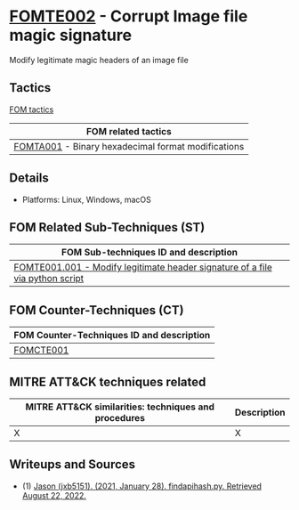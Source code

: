 # [FOMTE002](https://github.com/blue101010/FOM/blob/main/techniques/FOMTE002.md) - Corrupt Image file magic signature

Modify legitimate magic headers of an image file

## Tactics

[FOM tactics](https://github.com/blue101010/FOM/blob/main/tactics/tactics.md)

| FOM related tactics  |
| --------------------------------------- |
| [FOMTA001](https://github.com/blue101010/FOM/blob/main/tactics/FOMTA001.md) - Binary hexadecimal format modifications   |

## Details

- Platforms: Linux, Windows, macOS


## FOM Related Sub-Techniques (ST)

| FOM Sub-techniques ID and description  |
| --------------------------------------- |
| [FOMTE001.001 - Modify legitimate header signature of a file via python script ](https://github.com/blue101010/FOM/blob/main/techniques/FOMTE001.001.md)   |

## FOM Counter-Techniques (CT)

| FOM Counter-Techniques ID and description  |
| --------------------------------------- |
| [FOMCTE001](https://github.com/blue101010/FOM/blob/main/countertechniques/FOMCTE001.md)   |



## MITRE ATT&CK techniques related

|  MITRE ATT&CK similarities: techniques and procedures |       Description               |
| --------------------------------------------------- | ----------------------------------|
| X  | X |

## Writeups and Sources

- (1) [Jason (jxb5151). (2021, January 28). findapihash.py. Retrieved August 22, 2022.](https://github.com/MITRECND/malchive/blob/main/malchive/utilities/findapihash.py)

